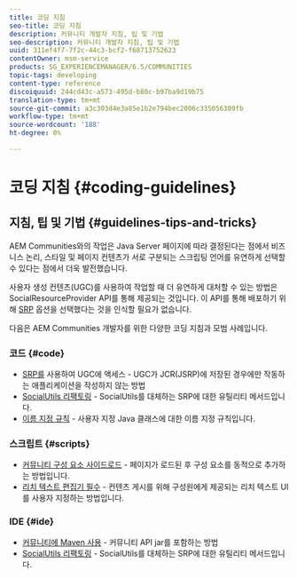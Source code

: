 ```yaml
---
title: 코딩 지침
seo-title: 코딩 지침
description: 커뮤니티 개발자 지침, 팁 및 기법
seo-description: 커뮤니티 개발자 지침, 팁 및 기법
uuid: 311ef4f7-7f2c-44c3-bcf2-f68713752623
contentOwner: msm-service
products: SG_EXPERIENCEMANAGER/6.5/COMMUNITIES
topic-tags: developing
content-type: reference
discoiquuid: 244cd43c-a573-495d-b80c-b97ba9d19b75
translation-type: tm+mt
source-git-commit: a3c303d4e3a85e1b2e794bec2006c335056309fb
workflow-type: tm+mt
source-wordcount: '188'
ht-degree: 0%

---
```



# 코딩 지침 {#coding-guidelines}

## 지침, 팁 및 기법 {#guidelines-tips-and-tricks}

AEM Communities와의 작업은 Java Server 페이지에 따라 결정된다는 점에서 비즈니스 논리, 스타일 및 페이지 컨텐츠가 서로 구분되는 스크립팅 언어를 유연하게 선택할 수 있다는 점에서 더욱 발전했습니다.

사용자 생성 컨텐츠(UGC)를 사용하여 작업할 때 더 유연하게 대처할 수 있는 방법은 SocialResourceProvider API를 통해 제공되는 것입니다. 이 API를 통해 배포하기 위해 [SRP](srp.md) 옵션을 선택했다는 것을 인식할 필요가 없습니다.

다음은 AEM Communities 개발자를 위한 다양한 코딩 지침과 모범 사례입니다.

### 코드 {#code}

* [SRP를](accessing-ugc-with-srp.md)  사용하여 UGC에 액세스 - UGC가 JCR(JSRP)에 저장된 경우에만 작동하는 애플리케이션을 작성하지 않는 방법
* [SocialUtils 리팩토링](socialutils.md)  - SocialUtils를 대체하는 SRP에 대한 유틸리티 메서드입니다.
* [이름 지정 규칙](naming-conventions.md)  - 사용자 지정 Java 클래스에 대한 이름 지정 규칙입니다.

### 스크립트 {#scripts}

* [커뮤니티 구성 요소 사이드로드](sideloading.md)  - 페이지가 로드된 후 구성 요소를 동적으로 추가하는 방법입니다.
* [리치 텍스트 편집기 필수](rte.md)  - 컨텐츠 게시를 위해 구성원에게 제공되는 리치 텍스트 UI를 사용자 지정하는 방법입니다.

### IDE {#ide}

* [커뮤니티에 Maven 사용](maven.md)  - 커뮤니티 API jar를 포함하는 방법
* [SocialUtils 리팩토링](socialutils.md)  - SocialUtils를 대체하는 SRP에 대한 유틸리티 메서드입니다.

